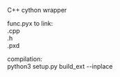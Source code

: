 C++ cython wrapper

func.pyx to link:  
.cpp  
.h  
.pxd  

compilation:  
python3 setup.py build_ext --inplace  
